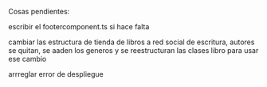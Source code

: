 Cosas pendientes:

escribir el footercomponent.ts si hace falta

cambiar las estructura de tienda de libros a red social de escritura, autores se quitan, se aaden los generos y se reestructuran las clases libro para usar ese cambio

arrreglar error de despliegue
